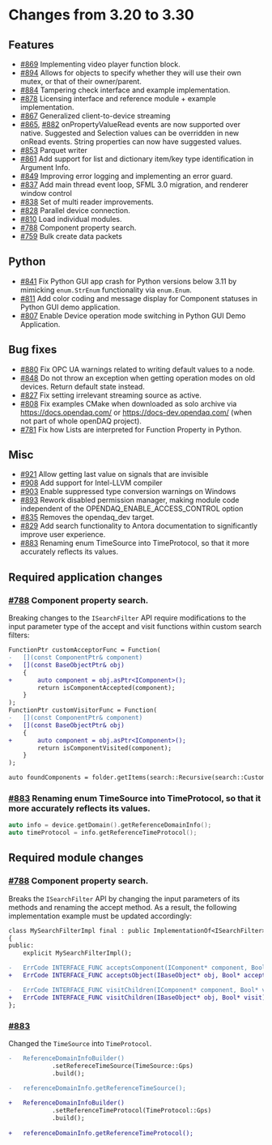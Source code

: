 # Changes from 3.20 to 3.30

## Features

- [#869](https://github.com/openDAQ/openDAQ/pull/869) Implementing video player function block.
- [#894](https://github.com/openDAQ/openDAQ/pull/894) Allows for objects to specify whether they will use their own mutex, or that of their owner/parent.
- [#884](https://github.com/openDAQ/openDAQ/pull/884) Tampering check interface and example implementation.
- [#878](https://github.com/openDAQ/openDAQ/pull/878) Licensing interface and reference module + example implementation.
- [#867](https://github.com/openDAQ/openDAQ/pull/867) Generalized client-to-device streaming
- [#865](https://github.com/openDAQ/openDAQ/pull/865), [#882](https://github.com/openDAQ/openDAQ/pull/882) onPropertyValueRead events are now supported over native. Suggested and Selection values can be overridden in new onRead events. String properties can now have suggested values.
- [#853](https://github.com/openDAQ/openDAQ/pull/853) Parquet writer
- [#861](https://github.com/openDAQ/openDAQ/pull/861) Add support for list and dictionary item/key type identification in Argument Info.
- [#849](https://github.com/openDAQ/openDAQ/pull/849) Improving error logging and implementing an error guard.
- [#837](https://github.com/openDAQ/openDAQ/pull/837) Add main thread event loop, SFML 3.0 migration, and renderer window control
- [#838](https://github.com/openDAQ/openDAQ/pull/838) Set of multi reader improvements.
- [#828](https://github.com/openDAQ/openDAQ/pull/828) Parallel device connection.
- [#810](https://github.com/openDAQ/openDAQ/pull/810) Load individual modules.
- [#788](https://github.com/openDAQ/openDAQ/pull/788) Component property search.
- [#759](https://github.com/openDAQ/openDAQ/pull/759) Bulk create data packets 


## Python

- [#841](https://github.com/openDAQ/openDAQ/pull/841) Fix Python GUI app crash for Python versions below 3.11 by mimicking `enum.StrEnum` functionality via `enum.Enum`.
- [#811](https://github.com/openDAQ/openDAQ/pull/811) Add color coding and message display for Component statuses in Python GUI demo application.
- [#807](https://github.com/openDAQ/openDAQ/pull/807) Enable Device operation mode switching in Python GUI Demo Application.


## Bug fixes

- [#880](https://github.com/openDAQ/openDAQ/pull/880) Fix OPC UA warnings related to writing default values to a node.
- [#848](https://github.com/openDAQ/openDAQ/pull/848) Do not throw an exception when getting operation modes on old devices. Return default state instead.
- [#827](https://github.com/openDAQ/openDAQ/pull/827) Fix setting irrelevant streaming source as active.
- [#808](https://github.com/openDAQ/openDAQ/pull/808) Fix examples CMake when downloaded as solo archive via https://docs.opendaq.com/ or https://docs-dev.opendaq.com/ (when not part of whole openDAQ project).
- [#781](https://github.com/openDAQ/openDAQ/pull/781) Fix how Lists are interpreted for Function Property in Python.


## Misc

- [#921](https://github.com/openDAQ/openDAQ/pull/921) Allow getting last value on signals that are invisible
- [#908](https://github.com/openDAQ/openDAQ/pull/908) Add support for Intel-LLVM compiler
- [#903](https://github.com/openDAQ/openDAQ/pull/903) Enable suppressed type conversion warnings on Windows
- [#893](https://github.com/openDAQ/openDAQ/pull/893) Rework disabled permission manager, making module code independent of the OPENDAQ_ENABLE_ACCESS_CONTROL option
- [#835](https://github.com/openDAQ/openDAQ/pull/835) Removes the opendaq_dev target.
- [#829](https://github.com/openDAQ/openDAQ/pull/829) Add search functionality to Antora documentation to significantly improve user experience. 
- [#883](https://github.com/openDAQ/openDAQ/pull/883) Renaming enum TimeSource into TimeProtocol, so that it more accurately reflects its values.


## Required application changes

### [#788](https://github.com/openDAQ/openDAQ/pull/788) Component property search.

Breaking changes to the `ISearchFilter` API require modifications to the input parameter type of the accept and visit functions within custom search filters:

```diff
FunctionPtr customAcceptorFunc = Function(
-   [](const ComponentPtr& component)
+   [](const BaseObjectPtr& obj)
    {
+       auto component = obj.asPtr<IComponent>();
        return isComponentAccepted(component);
    }
);
FunctionPtr customVisitorFunc = Function(
-   [](const ComponentPtr& component)
+   [](const BaseObjectPtr& obj)
    {
+       auto component = obj.asPtr<IComponent>();
        return isComponentVisited(component);
    }
);

auto foundComponents = folder.getItems(search::Recursive(search::Custom(customAcceptorFunc, customVisitorFunc)));
```

### [#883](https://github.com/openDAQ/openDAQ/pull/883) Renaming enum TimeSource into TimeProtocol, so that it more accurately reflects its values.

```cpp
auto info = device.getDomain().getReferenceDomainInfo();
auto timeProtocol = info.getReferenceTimeProtocol();
```

## Required module changes

### [#788](https://github.com/openDAQ/openDAQ/pull/788) Component property search.

Breaks the `ISearchFilter` API by changing the input parameters of its methods and renaming the accept method.
As a result, the following implementation example must be updated accordingly:

```diff
class MySearchFilterImpl final : public ImplementationOf<ISearchFilter>
{
public:
    explicit MySearchFilterImpl();

-   ErrCode INTERFACE_FUNC acceptsComponent(IComponent* component, Bool* accepts) override;
+   ErrCode INTERFACE_FUNC acceptsObject(IBaseObject* obj, Bool* accepts) override;

-   ErrCode INTERFACE_FUNC visitChildren(IComponent* component, Bool* visit) override;
+   ErrCode INTERFACE_FUNC visitChildren(IBaseObject* obj, Bool* visit) override;
};
```

### [#883](https://github.com/openDAQ/opeDAQ/pull/883)

Changed the `TimeSource` into `TimeProtocol`.

```diff
-	ReferenceDomainInfoBuilder()
			.setRefereceTimeSource(TimeSource::Gps)
			.build();
			
-	referenceDomainInfo.getReferenceTimeSource();

+	ReferenceDomainInfoBuilder()
			.setReferenceTimeProtocol(TimeProtocol::Gps)
			.build();
			
+	referenceDomainInfo.getReferenceTimeProtocol();
```